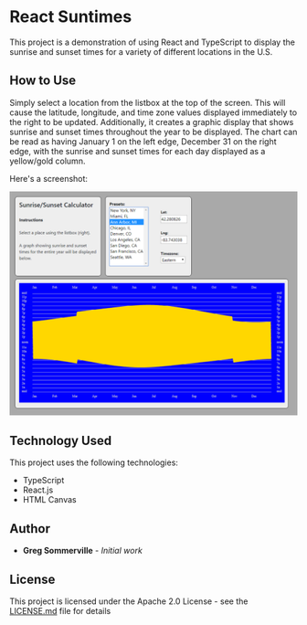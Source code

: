 # React Suntimes
This project is a demonstration of using React and TypeScript to display the sunrise and sunset times
for a variety of different locations in the U.S.

## How to Use
Simply select a location from the listbox at the top of the screen.  This will cause the latitude, longitude, 
and time zone values displayed immediately to the right to be updated.  Additionally, it creates a 
graphic display that shows sunrise and sunset times throughout the year to be displayed.  The chart can be read
as having January 1 on the left edge, December 31 on the right edge, with the sunrise and sunset times for each
day displayed as a yellow/gold column.  

Here's a screenshot:

![Screenshot](screenshot.png)

## Technology Used
This project uses the following technologies:
- TypeScript
- React.js
- HTML Canvas

## Author
* **Greg Sommerville** - *Initial work* 
 
## License
This project is licensed under the Apache 2.0 License - see the [LICENSE.md](LICENSE.md) file for details